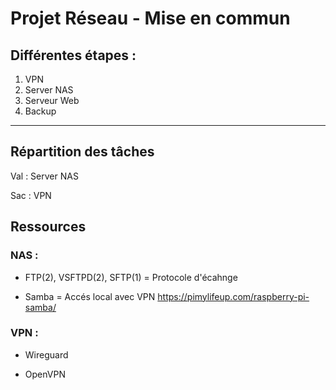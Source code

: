 # Projet Réseau - Mise en commun

## Différentes étapes :

1. VPN 
2. Server NAS
3. Serveur Web
4. Backup

---

## Répartition des tâches

Val : Server NAS

Sac : VPN

## Ressources

### NAS : 
* FTP(2), VSFTPD(2), SFTP(1) = Protocole d'écahnge

* Samba = Accés local avec VPN
https://pimylifeup.com/raspberry-pi-samba/

### VPN :
* Wireguard

* OpenVPN
